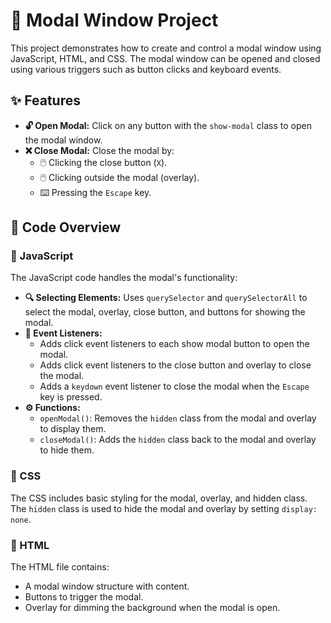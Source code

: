# 🚀 Modal Window Project

This project demonstrates how to create and control a modal window using JavaScript, HTML, and CSS. The modal window can be opened and closed using various triggers such as button clicks and keyboard events.

## ✨ Features

- **🔓 Open Modal:** Click on any button with the `show-modal` class to open the modal window.
- **❌ Close Modal:** Close the modal by:
  - 🖱️ Clicking the close button (`X`).
  - 🖱️ Clicking outside the modal (overlay).
  - ⌨️ Pressing the `Escape` key.

## 📝 Code Overview

### 📜 JavaScript

The JavaScript code handles the modal's functionality:

- **🔍 Selecting Elements:** Uses `querySelector` and `querySelectorAll` to select the modal, overlay, close button, and buttons for showing the modal.
- **🎯 Event Listeners:**
  - Adds click event listeners to each show modal button to open the modal.
  - Adds click event listeners to the close button and overlay to close the modal.
  - Adds a `keydown` event listener to close the modal when the `Escape` key is pressed.
- **⚙️ Functions:**
  - `openModal()`: Removes the `hidden` class from the modal and overlay to display them.
  - `closeModal()`: Adds the `hidden` class back to the modal and overlay to hide them.

### 🎨 CSS

The CSS includes basic styling for the modal, overlay, and hidden class. The `hidden` class is used to hide the modal and overlay by setting `display: none`.

### 📄 HTML

The HTML file contains:
- A modal window structure with content.
- Buttons to trigger the modal.
- Overlay for dimming the background when the modal is open.
